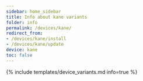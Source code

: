 ```yaml
---
sidebar: home_sidebar
title: Info about kane variants
folder: info
permalink: /devices/kane/
redirect_from:
- /devices/kane/install
- /devices/kane/update
device: kane
toc: false
---
```

{% include templates/device_variants.md info=true %}
